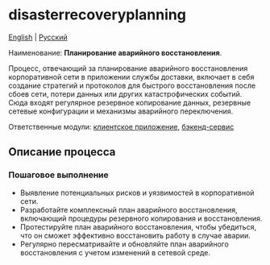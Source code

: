 # disasterrecoveryplanning

[English](disasterrecoveryplanning.md) | [Русский](disasterrecoveryplanning.ru.md)

Наименование: **Планирование аварийного восстановления**.

Процесс, отвечающий за планирование аварийного восстановления корпоративной сети в приложении службы доставки, включает в себя создание стратегий и протоколов для быстрого восстановления после сбоев сети, потери данных или других катастрофических событий. Сюда входят регулярное резервное копирование данных, резервные сетевые конфигурации и механизмы аварийного переключения.

Ответственные модули: [клиентское приложение](../../frontend/adminclient.ru.md), [бэкенд-сервис](../../backend/adminbackend.ru.md)

## Описание процесса

### Пошаговое выполнение

- Выявление потенциальных рисков и уязвимостей в корпоративной сети.
- Разработайте комплексный план аварийного восстановления, включающий процедуры резервного копирования и восстановления.
- Протестируйте план аварийного восстановления, чтобы убедиться, что он сможет эффективно восстановить работу в случае аварии.
- Регулярно пересматривайте и обновляйте план аварийного восстановления с учетом изменений в сетевой среде.